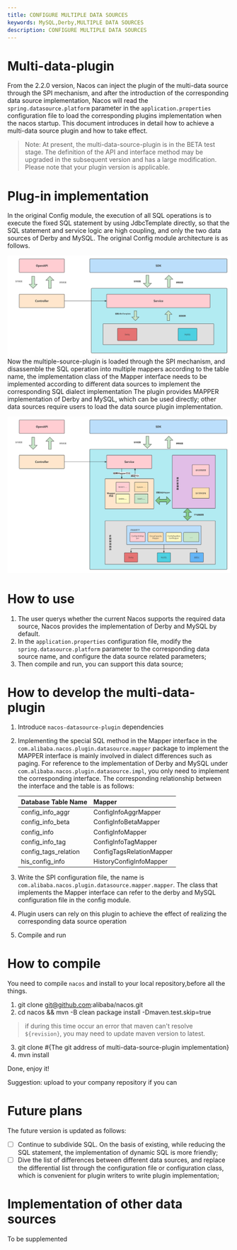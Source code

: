 ```yaml
---
title: CONFIGURE MULTIPLE DATA SOURCES
keywords: MySQL,Derby,MULTIPLE DATA SOURCES
description: CONFIGURE MULTIPLE DATA SOURCES
---
```


# Multi-data-plugin
From the 2.2.0 version, Nacos can inject the plugin of the multi-data source through the SPI mechanism, and after the introduction of the corresponding data source implementation, Nacos will read the `spring.datasource.platform` parameter in the `application.properties` configuration file to load the corresponding plugins implementation when the nacos startup. This document introduces in detail how to achieve a multi-data source plugin and how to take effect.

> Note:
> At present, the multi-data-source-plugin is in the BETA test stage. The definition of the API and interface method may be upgraded in the subsequent version and has a large modification. Please note that your plugin version is applicable.

# Plug-in implementation
In the original Config module, the execution of all SQL operations is to execute the fixed SQL statement by using JdbcTemplate directly, so that the SQL statement and service logic are high coupling, and only the two data sources of Derby and MySQL. 
The original Config module architecture is as follows.

![](../../img/config-old-datasource.png)
Now the multiple-source-plugin is loaded through the SPI mechanism, and disassemble the SQL operation into multiple mappers according to the table name, the implementation class of the Mapper interface needs to be implemented according to different data sources to implement the corresponding SQL dialect implementation
The plugin provides MAPPER implementation of Derby and MySQL, which can be used directly; other data sources require users to load the data source plugin implementation.

![](../../img/config-datasource-plugin.png)

# How to use
1. The user querys whether the current Nacos supports the required data source, Nacos provides the implementation of Derby and MySQL by default.
2. In the `application.properties` configuration file, modify the `spring.datasource.platform` parameter to the corresponding data source name, and configure the data source related parameters;
3. Then compile and run, you can support this data source;

# How to develop the multi-data-plugin
1. Introduce `nacos-datasource-plugin` dependencies
2. Implementing the special SQL method in the Mapper interface in the `com.alibaba.nacos.plugin.datasource.mapper` package to implement the MAPPER interface is mainly involved in dialect differences such as paging. For reference to the implementation of Derby and MySQL under `com.alibaba.nacos.plugin.datasource.impl`, you only need to implement the corresponding interface. The corresponding relationship between the interface and the table is as follows:

    | Database Table Name     | Mapper|
    | ----------- | ----------- |
    |config_info_aggr| ConfigInfoAggrMapper      |
    |config_info_beta| ConfigInfoBetaMapper        |
    |config_info|ConfigInfoMapper|
    |config_info_tag|ConfigInfoTagMapper|
    |config_tags_relation|ConfigTagsRelationMapper|
    |his_config_info|HistoryConfigInfoMapper|

3. Write the SPI configuration file, the name is `com.alibaba.nacos.plugin.datasource.mapper.mapper`. The class that implements the Mapper interface can refer to the derby and MySQL configuration file in the config module.
4. Plugin users can rely on this plugin to achieve the effect of realizing the corresponding data source operation
5. Compile and run

# How to compile
You need to compile `nacos` and install to your local repository,before all the things.
1. git clone git@github.com:alibaba/nacos.git
2. cd nacos && mvn -B clean package install -Dmaven.test.skip=true

> if during this time occur an error that maven can't resolve `${revision}`, you may need to update maven version to latest.

3. git clone #{The git address of multi-data-source-plugin implementation}
4. mvn install

Done, enjoy it!

Suggestion: upload to your company repository if you can

# Future plans
The future version is updated as follows:
- [ ] Continue to subdivide SQL. On the basis of existing, while reducing the SQL statement, the implementation of dynamic SQL is more friendly;
- [ ] Dive the list of differences between different data sources, and replace the differential list through the configuration file or configuration class, which is convenient for plugin writers to write plugin implementation;

# Implementation of other data sources
To be supplemented
